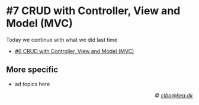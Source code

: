 # #7 CRUD with Controller, View and Model (MVC)

Today we continue with what we did last time

* [#6 CRUD with Controller, View and Model (MVC)](https://github.com/StudentsAdministration/06_agenda/master/README.md)

## More specific

* ad topics here


_<div align="right">&copy; clbo@kea.dk</div>_
